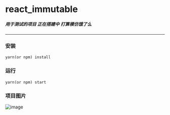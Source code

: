 # react_immutable
##### 用于测试的项目 正在搭建中 打算模仿饿了么
----

 ### 安装

```
yarn(or npm) install
```
 ### 运行

```
yarn(or npm) start
```
### 项目图片

![image](<img src="https://github.com/weizheng1992/react_eleme/blob/master/Snipaste_2019-01-22_10-24-54.png" width="200"  alt=""/>)
